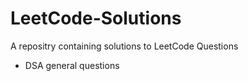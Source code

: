# LeetCode-Solutions

A repositry containing solutions to LeetCode Questions
+ DSA general questions  
